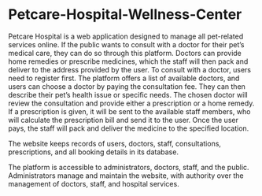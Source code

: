 # Petcare-Hospital-Wellness-Center
Petcare Hospital is a web application designed to manage all pet-related services online. If the public wants to consult with a doctor for their pet’s medical care, they can do so through this platform. Doctors can provide home remedies or prescribe medicines, which the staff will then pack and deliver to the address provided by the user.
To consult with a doctor, users need to register first. The platform offers a list of available doctors, and users can choose a doctor by paying the consultation fee. They can then describe their pet’s health issue or specific needs. The chosen doctor will review the consultation and provide either a prescription or a home remedy. If a prescription is given, it will be sent to the available staff members, who will calculate the prescription bill and send it to the user. Once the user pays, the staff will pack and deliver the medicine to the specified location.

The website keeps records of users, doctors, staff, consultations, prescriptions, and all booking details in its database.

The platform is accessible to administrators, doctors, staff, and the public. Administrators manage and maintain the website, with authority over the management of doctors, staff, and hospital services.
